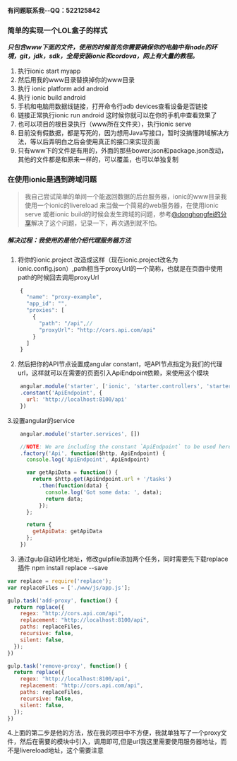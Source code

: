 **有问题联系我--QQ：522125842**
### 简单的实现一个LOL盒子的样式

***只包含www下面的文件，使用的时候首先你需要确保你的电脑中有node的环境，git，jdk，sdk，全局安装ionic和cordova，网上有大量的教程。***

1. 执行ionic start myapp 
2. 然后用我的www目录替换掉你的www目录
3. 执行 ionic platform add android
4. 执行 ionic build android
5. 手机和电脑用数据线链接，打开命令行adb devices查看设备是否链接
6. 链接正常执行ionic run android  这时候你就可以在你的手机中查看效果了
7. 也可以项目的根目录执行（www所在文件夹），执行ionic serve
8. 目前没有假数据，都是写死的，因为想用Java写接口，暂时没搞懂跨域解决方法，等以后弄明白之后会使用真正的接口来实现页面
9. 只有www下的文件是有用的，外面的那些bower.json和package.json改动，其他的文件都是和原来一样的，可以覆盖，也可以单独复制


### 在使用ionic是遇到跨域问题
> 我自己尝试简单的单间一个能返回数据的后台服务器，ionic的www目录我使用一个ionic的livereload 来当做一个简易的web服务器，在使用ionic serve  或者ionic build的时候会发生跨域的问题，参考[@donghongfei的分享](http://ionichina.com/topic/54f051698cbbaa7a56a49f98)解决了这个问题，记录一下，再次遇到就不怕。

##### 解决过程：我使用的是他介绍代理服务器方法
1. 将你的ionic.project 改造成这样（现在ionic.project改名为ionic.config.json）,path相当于proxyUrl的一个简称，也就是在页面中使用path的时候回去调用proxyUrl
```javascript
    {
      "name": "proxy-example",
      "app_id": "",
      "proxies": [
        {
          "path": "/api",//
          "proxyUrl": "http://cors.api.com/api"
        }
      ]
    }
```

2. 然后把你的API节点设置成angular constant，吧API节点指定为我们的代理url，这样就可以在需要的页面引入ApiEndpoint依赖，来使用这个模块
```javascript
    angular.module('starter', ['ionic', 'starter.controllers', 'starter.services'])
    .constant('ApiEndpoint', {
      url: 'http://localhost:8100/api'
    })
```

3.设置angular的service
```javascript
    angular.module('starter.services', [])

    //NOTE: We are including the constant `ApiEndpoint` to be used here.
    .factory('Api', function($http, ApiEndpoint) {
      console.log('ApiEndpoint', ApiEndpoint)

      var getApiData = function() {
        return $http.get(ApiEndpoint.url + '/tasks')
          .then(function(data) {
            console.log('Got some data: ', data);
            return data;
          });
      };

      return {
        getApiData: getApiData
      };
    })
```

3. 通过gulp自动转化地址，修改gulpfile添加两个任务，同时需要先下载replace插件
    npm install replace --save
```javascript
var replace = require('replace');
var replaceFiles = ['./www/js/app.js'];

gulp.task('add-proxy', function() {
  return replace({
    regex: "http://cors.api.com/api",
    replacement: "http://localhost:8100/api",
    paths: replaceFiles,
    recursive: false,
    silent: false,
  });
})

gulp.task('remove-proxy', function() {
  return replace({
    regex: "http://localhost:8100/api",
    replacement: "http://cors.api.com/api",
    paths: replaceFiles,
    recursive: false,
    silent: false,
  });
})
```
4.上面的第二步是他的方法，放在我的项目中不方便，我就单独写了一个proxy文件，然后在需要的模块中引入，调用即可,但是url我这里需要使用服务器地址，而不是livereload地址，这个需要注意
